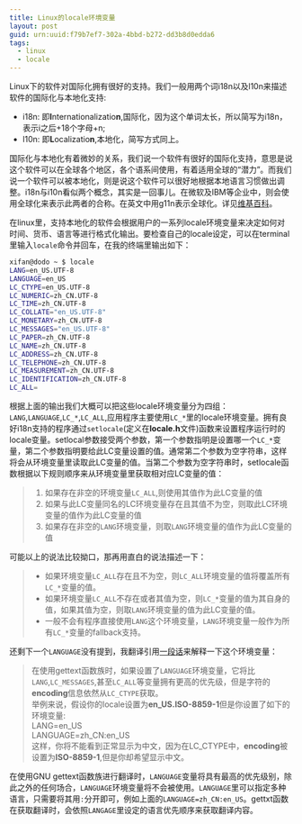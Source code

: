 ```yaml
---
title: Linux的locale环境变量
layout: post
guid: urn:uuid:f79b7ef7-302a-4bbd-b272-dd3b8d0edda6
tags:
  - linux
  - locale 
---
```


Linux下的软件对国际化拥有很好的支持。我们一般用两个词i18n以及l10n来描述软件的国际化与本地化支持:

+ i18n: 即**I**nternationalizatio**n**,国际化，因为这个单词太长，所以简写为i18n，表示i之后+18个字母+n;
+ l10n: 即**L**ocalizatio**n**,本地化，简写方式同上。

国际化与本地化有着微妙的关系，我们说一个软件有很好的国际化支持，意思是说这个软件可以在全球各个地区，各个语系间使用，有着适用全球的“潜力”。而我们说一个软件可以被本地化，则是说这个软件可以很好地根据本地语言习惯做出调整。i18n与i10n看似两个概念，其实是一回事儿。在微软及IBM等企业中，则会使用全球化来表示此两者的合称。在英文中用g11n表示全球化。详见[维基百科](http://zh.wikipedia.org/wiki/%E5%9B%BD%E9%99%85%E5%8C%96%E4%B8%8E%E6%9C%AC%E5%9C%B0%E5%8C%96)。

在linux里，支持本地化的软件会根据用户的一系列locale环境变量来决定如何对时间、货币、语言等进行格式化输出。要检查自己的locale设定，可以在terminal里输入`locale`命令并回车，在我的终端里输出如下：

```bash
xifan@dodo ~ $ locale
LANG=en_US.UTF-8
LANGUAGE=en_US
LC_CTYPE=en_US.UTF-8
LC_NUMERIC=zh_CN.UTF-8
LC_TIME=zh_CN.UTF-8
LC_COLLATE="en_US.UTF-8"
LC_MONETARY=zh_CN.UTF-8
LC_MESSAGES="en_US.UTF-8"
LC_PAPER=zh_CN.UTF-8
LC_NAME=zh_CN.UTF-8
LC_ADDRESS=zh_CN.UTF-8
LC_TELEPHONE=zh_CN.UTF-8
LC_MEASUREMENT=zh_CN.UTF-8
LC_IDENTIFICATION=zh_CN.UTF-8
LC_ALL=
```

根据上面的输出我们大概可以把这些locale环境变量分为四组：`LANG`,`LANGUAGE`,`LC_*`,`LC_ALL`,应用程序主要使用`LC_*`里的locale环境变量。拥有良好i18n支持的程序通过`setlocale`(定义在**locale.h**文件)函数来设置程序运行时的locale变量。setlocal参数接受两个参数，第一个参数指明是设置哪一个`LC_*`变量，第二个参数指明要给此LC变量设置的值。通常第二个参数为空字符串，这样将会从环境变量里读取此LC变量的值。当第二个参数为空字符串时，setlocale函数根据以下规则顺序来从环境变量里获取相对应LC变量的值：

> 1. 如果存在非空的环境变量`LC_ALL`,则使用其值作为此LC变量的值
> 2. 如果与此LC变量同名的LC环境变量存在且其值不为空，则取此LC环境变量的值作为此LC变量的值
> 3. 如果存在非空的`LANG`环境变量，则取`LANG`环境变量的值作为此LC变量的值

可能以上的说法比较拗口，那再用直白的说法描述一下：

> + 如果环境变量`LC_ALL`存在且不为空，则`LC_ALL`环境变量的值将覆盖所有`LC_*`变量的值。
> + 如果环境变量`LC_ALL`不存在或者其值为空，则`LC_*`变量的值为其自身的值，如果其值为空，则取`LANG`环境变量的值为此LC变量的值。
> + 一般不会有程序直接使用`LANG`这个环境变量，`LANG`环境变量一般作为所有`LC_*`变量的fallback支持。

还剩下一个`LANGUAGE`没有提到，我翻译引用[一段话](https://lists.debian.org/debian-i18n/2005/11/msg00019.html)来解释一下这个环境变量：

> 在使用gettext函数族时，如果设置了`LANGUAGE`环境变量，它将比`LANG`,`LC_MESSAGES`,甚至`LC_ALL`等变量拥有更高的优先级，但是字符的**encoding**信息依然从`LC_CTYPE`获取。  
> 举例来说，假设你的locale设置为**en_US.ISO-8859-1**但是你设置了如下的环境变量:   
> LANG=en\_US  
> LANGUAGE=zh\_CN:en\_US  
> 这样，你将不能看到正常显示为中文，因为在LC_CTYPE中，**encoding**被设置为**ISO-8859-1**,但是你却希望显示中文。

在使用GNU gettext函数族进行翻译时，`LANGUAGE`变量将具有最高的优先级别，除此之外的任何场合，`LANGUAGE`环境变量将不会被使用。`LANGUAGE`里可以指定多种语言，只需要将其用`:`分开即可，例如上面的`LANGUAGE=zh_CN:en_US`。gettxt函数在获取翻译时，会依照`LANGAGE`里设定的语言优先顺序来获取翻译内容。
